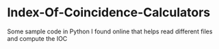 # Index-Of-Coincidence-Calculators
Some sample code in Python I found online that helps read different files and compute the IOC

